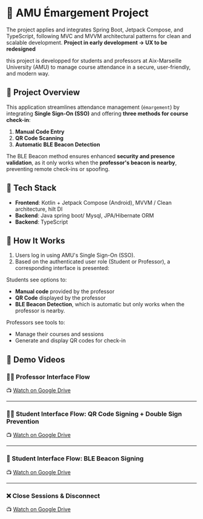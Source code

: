 # 📘 AMU Émargement Project 
The project applies and integrates Spring Boot, Jetpack Compose, and TypeScript, following MVC and MVVM architectural patterns for clean and scalable development.
**Project in early development -> UX to be redesigned**


this project is developped for students and professors at Aix-Marseille University (AMU) to manage course attendance in a secure, user-friendly, and modern way.

## 🎯 Project Overview

This application streamlines attendance management (`émargement`) by integrating **Single Sign-On (SSO)** and offering **three methods for course check-in**:

1. **Manual Code Entry**  
2. **QR Code Scanning**  
3. **Automatic BLE Beacon Detection**

The BLE Beacon method ensures enhanced **security and presence validation**, as it only works when the **professor's beacon is nearby**, preventing remote check-ins or spoofing.



## 🧩 Tech Stack

- **Frontend**: Kotlin + Jetpack Compose (Android), MVVM / Clean architecture, hilt DI
- **Backend**: Java spring boot/ Mysql, JPA/Hibernate ORM
- **Backend**: TypeScript

## 🚀 How It Works

1. Users log in using AMU's Single Sign-On (SSO).
2. Based on the authenticated user role (Student or Professor), a corresponding interface is presented:

Students see options to:

   - **Manual code** provided by the professor
   - **QR Code** displayed by the professor
   - **BLE Beacon Detection**, which is automatic but only works when the professor is nearby.


Professors see tools to:

   - Manage their courses and sessions
   - Generate and display QR codes for check-in



## 🎥 Demo Videos

### 👨‍🏫 Professor Interface Flow  
📺 [Watch on Google Drive](https://drive.google.com/file/d/1u10wCjtpb6-pX8k6IG8DfFxWSzDtMMGB/view?usp=sharing)

---

### 👨‍🎓 Student Interface Flow: QR Code Signing + Double Sign Prevention  
📺 [Watch on Google Drive](https://drive.google.com/file/d/1tzp1UL5rTGHK4edeZBICAS1OXZrjNxrl/view?usp=sharing)

---

### 📡 Student Interface Flow: BLE Beacon Signing  
📺 [Watch on Google Drive](https://drive.google.com/file/d/1trv81VYxVujE9YiGIRFWvqJbRNzqtAkl/view?usp=sharing)

---

### ❌ Close Sessions & Disconnect  
📺 [Watch on Google Drive](https://drive.google.com/file/d/1to7r_pcKrI9GKN9Sb7oGwkc1zcwy1VQN/view?usp=sharing)





